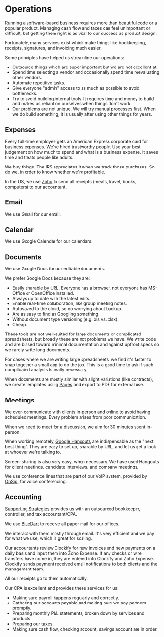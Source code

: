 # Operations

Running a software-based business requires more than beautiful code or a popular product. Managing cash flow and taxes can feel unimportant or difficult, but getting them right is as vital to our success as product design.

Fortunately, many services exist which make things like bookkeeping, receipts, signatures, and invoicing much easier.

Some principles have helped us streamline our operations:

* Outsource things which are super important but we are not excellent at.
* Spend time selecting a vendor and occasionally spend time reevaluating other vendors.
* Automate repetitive tasks.
* Give everyone "admin" access to as much as possible to avoid bottlenecks.
* Try to avoid building internal tools. It requires time and money to build and makes us reliant on ourselves when things don't work.
* Our problems are not unique. We will try manual processes first. When we do build something, it is usually after using other things for years.

## Expenses

Every full-time employee gets an American Express corporate card for business expenses. We've hired trustworthy people. Use your best judgement on how much to spend and what is a business expense. It saves time and treats people like adults.

We buy things. The IRS appreciates it when we track those purchases. So do we, in order to know whether we're profitable.

In the US, we use [Zoho](https://www.zoho.com/expense/) to send all receipts (meals, travel, books, computers) to our accountant.

## Email

We use Gmail for our email.

## Calendar

We use Google Calendar for our calendars.

## Documents

We use Google Docs for our editable documents.

We prefer Google Docs because they are:

* Easily sharable by URL. Everyone has a browser, not everyone has MS-Office or OpenOffice installed.
* Always up to date with the latest edits.
* Enable real-time collaboration, like group meeting notes.
* Autosaved to the cloud, so no worrying about backup.
* Are as easy to find as Googling something.
* Without document type versioning (e.g. xls vs. xlsx).
* Cheap.

These tools are not well-suited for large documents or complicated spreadsheets, but broadly these are not problems we have. We write code and are biased toward minimal documentation and against upfront specs so we rarely write long documents.

For cases where we are writing large spreadsheets, we find it's faster to snap together a small app to do the job. This is a good time to ask if such complicated analysis is really necessary.

When documents are mostly similar with slight variations (like contracts), we create templates using [Pages](http://www.apple.com/iwork/pages/) and export to PDF for external use.

## Meetings

We over-communicate with clients in-person and online to avoid having scheduled meetings. Every problem arises from poor communication.

When we need to meet for a discussion, we aim for 30 minutes spent in-person.

When working remotely, [Google Hangouts](http://www.google.com/+/learnmore/hangouts/) are indispensable as the "next best thing". They are easy to set up, sharable by URL, and let us get a look at whoever we're talking to.

Screen-sharing is also very easy, when necessary. We have used Hangouts for client meetings, candidate interviews, and company meetings.

We use conference lines that are part of our VoIP system, provided by [OnSip](http://www.onsip.com/), for voice conferencing.

## Accounting

[Supporting Strategies](http://www.supportingstrategies.com/) provides us with an outsourced bookkeeper, controller, and tax accountant/CPA.

We use [BlueDart](https://www.bluedart.com/) to receive all paper mail for our offices.

We interact with them mostly through email. It's very efficient and we pay for what we use, which is great for scaling.

Our accountants review Clockify for new invoices and new payments on a daily basis and input them into Zoho Expense. If any checks or wire transfers have come in, they are entered into Clockify and Zoho Expense. Clockify sends payment received email notifications to both clients and the management team.

All our receipts go to them automatically.

Our CPA is excellent and provides these services for us:

* Making sure payroll happens regularly and correctly.
* Gathering our accounts payable and making sure we pay partners promptly.
* Preparing monthly P&L statements, broken down by services and products.
* Preparing our taxes.
* Making sure cash flow, checking account, savings account are in order.

<!-- ## Legal

Our law firm is [Gesmer Updegrove LLP](http://www.gesmer.com/home.php). They are able to provide us with legal support for almost everything we need, which is most commonly client, real estate, and company/stock matters. We also engage [Costa & Riccio LLP](http://www.rcosta.com/) for US immigration matters. -->
